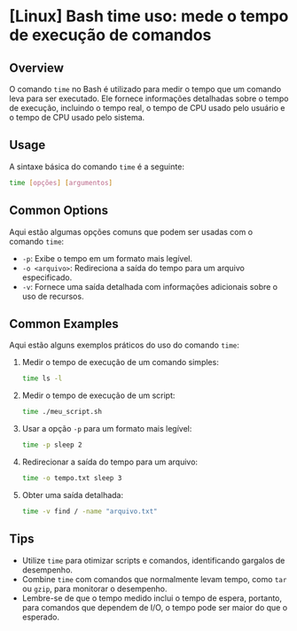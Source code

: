# [Linux] Bash time uso: mede o tempo de execução de comandos

## Overview
O comando `time` no Bash é utilizado para medir o tempo que um comando leva para ser executado. Ele fornece informações detalhadas sobre o tempo de execução, incluindo o tempo real, o tempo de CPU usado pelo usuário e o tempo de CPU usado pelo sistema.

## Usage
A sintaxe básica do comando `time` é a seguinte:

```bash
time [opções] [argumentos]
```

## Common Options
Aqui estão algumas opções comuns que podem ser usadas com o comando `time`:

- `-p`: Exibe o tempo em um formato mais legível.
- `-o <arquivo>`: Redireciona a saída do tempo para um arquivo especificado.
- `-v`: Fornece uma saída detalhada com informações adicionais sobre o uso de recursos.

## Common Examples
Aqui estão alguns exemplos práticos do uso do comando `time`:

1. Medir o tempo de execução de um comando simples:
   ```bash
   time ls -l
   ```

2. Medir o tempo de execução de um script:
   ```bash
   time ./meu_script.sh
   ```

3. Usar a opção `-p` para um formato mais legível:
   ```bash
   time -p sleep 2
   ```

4. Redirecionar a saída do tempo para um arquivo:
   ```bash
   time -o tempo.txt sleep 3
   ```

5. Obter uma saída detalhada:
   ```bash
   time -v find / -name "arquivo.txt"
   ```

## Tips
- Utilize `time` para otimizar scripts e comandos, identificando gargalos de desempenho.
- Combine `time` com comandos que normalmente levam tempo, como `tar` ou `gzip`, para monitorar o desempenho.
- Lembre-se de que o tempo medido inclui o tempo de espera, portanto, para comandos que dependem de I/O, o tempo pode ser maior do que o esperado.